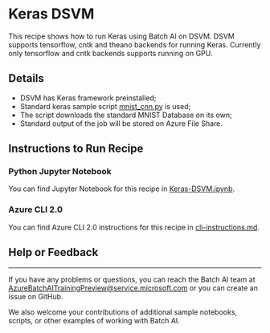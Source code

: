 # Keras DSVM

This recipe shows how to run Keras using Batch AI on DSVM. DSVM supports tensorflow, cntk and theano backends for running Keras. Currently only tensorflow and cntk backends supports running on GPU.

## Details

- DSVM has Keras framework preinstalled;
- Standard keras sample script [mnist_cnn.py](https://raw.githubusercontent.com/fchollet/keras/master/examples/mnist_cnn.py) is used;
- The script downloads the standard MNIST Database on its own;
- Standard output of the job will be stored on Azure File Share.

## Instructions to Run Recipe

### Python Jupyter Notebook

You can find Jupyter Notebook for this recipe in [Keras-DSVM.ipynb](./Keras-DSVM.ipynb).

### Azure CLI 2.0

You can find Azure CLI 2.0 instructions for this recipe in [cli-instructions.md](./cli-instructions.md).


## Help or Feedback
--------------------
If you have any problems or questions, you can reach the Batch AI team at [AzureBatchAITrainingPreview@service.microsoft.com](mailto:AzureBatchAITrainingPreview@service.microsoft.com) or you can create an issue on GitHub.

We also welcome your contributions of additional sample notebooks, scripts, or other examples of working with Batch AI.
